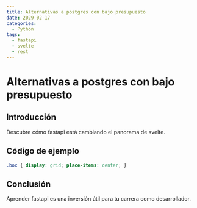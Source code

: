 ```yaml
---
title: Alternativas a postgres con bajo presupuesto
date: 2029-02-17
categories:
  - Python
tags:
  - fastapi
  - svelte
  - rest
---
```


# Alternativas a postgres con bajo presupuesto

## Introducción

Descubre cómo fastapi está cambiando el panorama de svelte.

## Código de ejemplo

```css
.box { display: grid; place-items: center; }
```

## Conclusión

Aprender fastapi es una inversión útil para tu carrera como desarrollador.